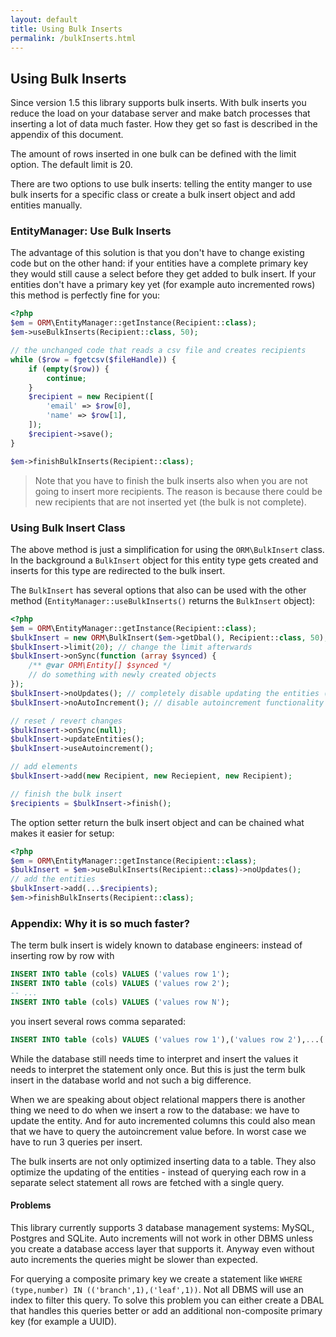 ```yaml
---
layout: default
title: Using Bulk Inserts
permalink: /bulkInserts.html
---
```

## Using Bulk Inserts

Since version 1.5 this library supports bulk inserts. With bulk inserts you reduce the load on your database server and
make batch processes that inserting a lot of data much faster. How they get so fast is described in the appendix of this
document.

The amount of rows inserted in one bulk can be defined with the limit option. The default limit is 20.

There are two options to use bulk inserts: telling the entity manger to use bulk inserts for a specific class or create
a bulk insert object and add entities manually. 

### EntityManager: Use Bulk Inserts

The advantage of this solution is that you don't have to change existing code but on the other hand: if your entities
have a complete primary key they would still cause a select before they get added to bulk insert. If your entities don't
have a primary key yet (for example auto incremented rows) this method is perfectly fine for you:

```php
<?php
$em = ORM\EntityManager::getInstance(Recipient::class);
$em->useBulkInserts(Recipient::class, 50);

// the unchanged code that reads a csv file and creates recipients
while ($row = fgetcsv($fileHandle)) {
    if (empty($row)) {
        continue;
    }
    $recipient = new Recipient([
        'email' => $row[0],
        'name' => $row[1],
    ]);
    $recipient->save();
}

$em->finishBulkInserts(Recipient::class);
```

> Note that you have to finish the bulk inserts also when you are not going to insert more recipients. The reason is
> because there could be new recipients that are not inserted yet (the bulk is not complete).

### Using Bulk Insert Class

The above method is just a simplification for using the `ORM\BulkInsert` class. In the background a `BulkInsert` object
for this entity type gets created and inserts for this type are redirected to the bulk insert.

The `BulkInsert` has several options that also can be used with the other method (`EntityManager::useBulkInserts()` 
returns the `BulkInsert` object):

```php
<?php
$em = ORM\EntityManager::getInstance(Recipient::class);
$bulkInsert = new ORM\BulkInsert($em->getDbal(), Recipient::class, 50);
$bulkInsert->limit(20); // change the limit afterwards
$bulkInsert->onSync(function (array $synced) {
    /** @var ORM\Entity[] $synced */
    // do something with newly created objects
});
$bulkInsert->noUpdates(); // completely disable updating the entities (fire and forget)
$bulkInsert->noAutoIncrement(); // disable autoincrement functionality (restoring entities with primary key)

// reset / revert changes
$bulkInsert->onSync(null);
$bulkInsert->updateEntities();
$bulkInsert->useAutoincrement();

// add elements
$bulkInsert->add(new Recipient, new Reciepient, new Recipient);

// finish the bulk insert
$recipients = $bulkInsert->finish();
```

The option setter return the bulk insert object and can be chained what makes it easier for setup:

```php
<?php
$em = ORM\EntityManager::getInstance(Recipient::class);
$bulkInsert = $em->useBulkInserts(Recipient::class)->noUpdates();
// add the entities
$bulkInsert->add(...$recipients);
$em->finishBulkInserts(Recipient::class);
```

### Appendix: Why it is so much faster?

The term bulk insert is widely known to database engineers: instead of inserting row by row with
 
```sql
INSERT INTO table (cols) VALUES ('values row 1');
INSERT INTO table (cols) VALUES ('values row 2');
-- ...
INSERT INTO table (cols) VALUES ('values row N');
```

you insert several rows comma separated:
 
```sql
INSERT INTO table (cols) VALUES ('values row 1'),('values row 2'),...('values row N');
```
 
While the database still needs time to interpret and insert the values it needs to interpret the statement only once.
But this is just the term bulk insert in the database world and not such a big difference.
 
When we are speaking about object relational mappers there is another thing we need to do when we insert a row to the
database: we have to update the entity. And for auto incremented columns this could also mean that we have to query the
autoincrement value before. In worst case we have to run 3 queries per insert.
 
The bulk inserts are not only optimized inserting data to a table. They also optimize the updating of the entities -
instead of querying each row in a separate select statement all rows are fetched with a single query.
 
#### Problems
 
This library currently supports 3 database management systems: MySQL, Postgres and SQLite. Auto increments will not
work in other DBMS unless you create a database access layer that supports it. Anyway even without auto increments the
queries might be slower than expected.
 
For querying a composite primary key we create a statement like `WHERE (type,number) IN (('branch',1),('leaf',1))`. Not
all DBMS will use an index to filter this query. To solve this problem you can either create a DBAL that handles this
queries better or add an additional non-composite primary key (for example a UUID).
